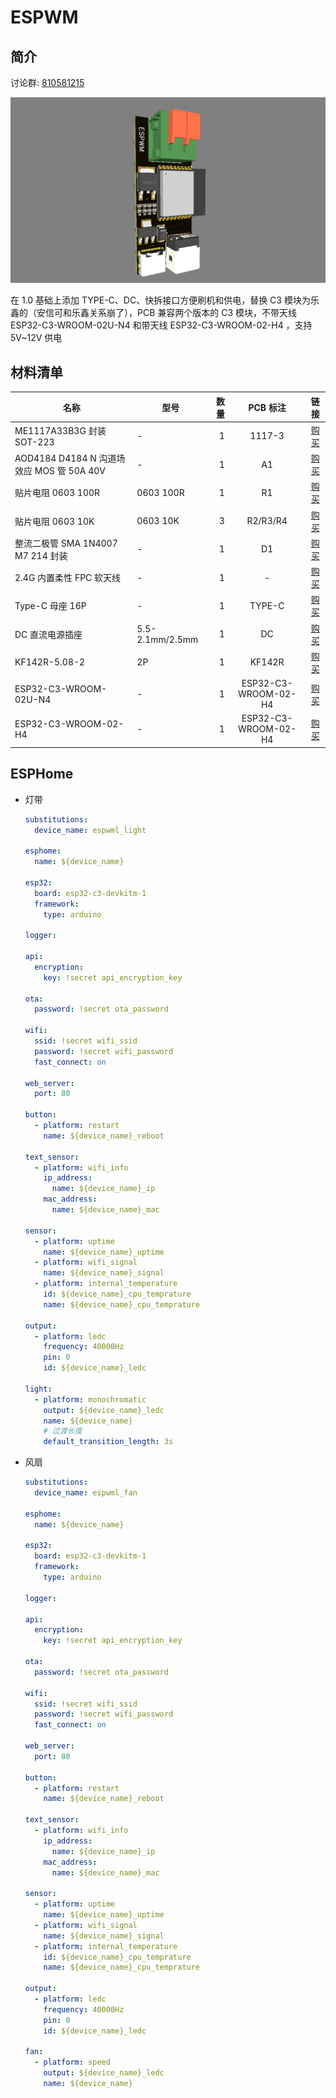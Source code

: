 # ESPWM

## 简介

讨论群: [810581215](https://qm.qq.com/cgi-bin/qm/qr?k=vNK4CIj_CZiKa_sp-mL8qP5cCqGs8-dZ&jump_from=webapi&authKey=Pu4vNUR+DD4cEF7r4nU0XO7SCHHpSVETB66ms4YGvbn27MWzkgaSrcHAN5/Dhuch)

![ESPWM](./img/ESPWM.png)

在 1.0 基础上添加 TYPE-C、DC、快拆接口方便刷机和供电，替换 C3 模块为乐鑫的（安信可和乐鑫关系崩了），PCB 兼容两个版本的 C3 模块，不带天线 ESP32-C3-WROOM-02U-N4 和带天线 ESP32-C3-WROOM-02-H4 ，支持 5V~12V 供电

## 材料清单

| 名称                                      | 型号            | 数量 |       PCB 标注       |                           链接                           |
| ----------------------------------------- | --------------- | ---: | :------------------: | :------------------------------------------------------: |
| ME1117A33B3G 封装 SOT-223                 | -               |    1 |        1117-3        | [购买](https://item.taobao.com/item.htm?id=668286085588) |
| AOD4184 D4184 N 沟道场效应 MOS 管 50A 40V | -               |    1 |          A1          | [购买](https://item.taobao.com/item.htm?id=621661261124) |
| 贴片电阻 0603 100R                        | 0603 100R       |    1 |          R1          | [购买](https://item.taobao.com/item.htm?id=642138541174) |
| 贴片电阻 0603 10K                         | 0603 10K        |    3 |       R2/R3/R4       | [购买](https://item.taobao.com/item.htm?id=642138541174) |
| 整流二极管 SMA 1N4007 M7 214 封装         | -               |    1 |          D1          | [购买](https://item.taobao.com/item.htm?id=522577896078) |
| 2.4G 内置柔性 FPC 软天线                  | -               |    1 |          -           | [购买](https://item.taobao.com/item.htm?id=574057911861) |
| Type-C 母座 16P                           | -               |    1 |        TYPE-C        | [购买](https://item.taobao.com/item.htm?id=573090887123) |
| DC 直流电源插座                           | 5.5-2.1mm/2.5mm |    1 |          DC          | [购买](https://item.taobao.com/item.htm?id=597934128320) |
| KF142R-5.08-2                             | 2P              |    1 |        KF142R        | [购买](https://item.taobao.com/item.htm?id=642774954093) |
| ESP32-C3-WROOM-02U-N4                     | -               |    1 | ESP32-C3-WROOM-02-H4 | [购买](https://item.taobao.com/item.htm?id=676812781013) |
| ESP32-C3-WROOM-02-H4                      | -               |    1 | ESP32-C3-WROOM-02-H4 | [购买](https://item.taobao.com/item.htm?id=672590753429) |

## ESPHome

- 灯带

  ```yml
  substitutions:
    device_name: espwml_light

  esphome:
    name: ${device_name}

  esp32:
    board: esp32-c3-devkitm-1
    framework:
      type: arduino

  logger:

  api:
    encryption:
      key: !secret api_encryption_key

  ota:
    password: !secret ota_password

  wifi:
    ssid: !secret wifi_ssid
    password: !secret wifi_password
    fast_connect: on

  web_server:
    port: 80

  button:
    - platform: restart
      name: ${device_name}_reboot

  text_sensor:
    - platform: wifi_info
      ip_address:
        name: ${device_name}_ip
      mac_address:
        name: ${device_name}_mac

  sensor:
    - platform: uptime
      name: ${device_name}_uptime
    - platform: wifi_signal
      name: ${device_name}_signal
    - platform: internal_temperature
      id: ${device_name}_cpu_temprature
      name: ${device_name}_cpu_temprature

  output:
    - platform: ledc
      frequency: 40000Hz
      pin: 0
      id: ${device_name}_ledc

  light:
    - platform: monochromatic
      output: ${device_name}_ledc
      name: ${device_name}
      # 过渡长度
      default_transition_length: 3s
  ```

- 风扇

  ```yml
  substitutions:
    device_name: espwml_fan

  esphome:
    name: ${device_name}

  esp32:
    board: esp32-c3-devkitm-1
    framework:
      type: arduino

  logger:

  api:
    encryption:
      key: !secret api_encryption_key

  ota:
    password: !secret ota_password

  wifi:
    ssid: !secret wifi_ssid
    password: !secret wifi_password
    fast_connect: on

  web_server:
    port: 80

  button:
    - platform: restart
      name: ${device_name}_reboot

  text_sensor:
    - platform: wifi_info
      ip_address:
        name: ${device_name}_ip
      mac_address:
        name: ${device_name}_mac

  sensor:
    - platform: uptime
      name: ${device_name}_uptime
    - platform: wifi_signal
      name: ${device_name}_signal
    - platform: internal_temperature
      id: ${device_name}_cpu_temprature
      name: ${device_name}_cpu_temprature

  output:
    - platform: ledc
      frequency: 40000Hz
      pin: 0
      id: ${device_name}_ledc

  fan:
    - platform: speed
      output: ${device_name}_ledc
      name: ${device_name}
  ```
